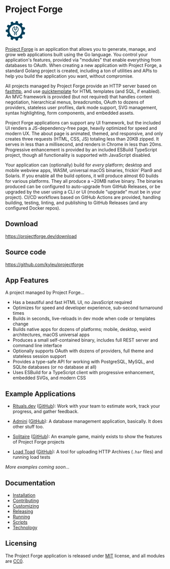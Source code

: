 # Project Forge
![app logo](./assets/favicon.png)

[Project Forge](https://projectforge.dev) is an application that allows you to generate, manage, and grow web applications built using the Go language.
You control your application's features, provided via "modules" that enable everything from databases to OAuth.
When creating a new application with Project Forge, a standard Golang project is created, including a ton of utilities and APIs to help you build the application you want, without compromise.

All projects managed by Project Forge provide an HTTP server based on [fasthttp](https://github.com/valyala/fasthttp), and use [quicktemplate](https://github.com/valyala/quicktemplate) for HTML templates (and SQL, if enabled).
An MVC framework is provided (but not required) that handles content negotiation, hierarchical menus, breadcrumbs, OAuth to dozens of providers, stateless user profiles, dark mode support, SVG management, syntax highlighting, form components, and embedded assets.

Project Forge applications can support any UI framework, but the included UI renders a JS-dependency-free page, heavily optimized for speed and modern UX.
The about page is animated, themed, and responsive, and only creates three requests (HTML, CSS, JS) totaling less than 20KB zipped.
It serves in less than a millisecond, and renders in Chrome in less than 20ms.
Progressive enhancement is provided by an included ESBuild TypeScript project, though all functionality is supported with JavaScript disabled.

Your application can (optionally) build for _every_ platform; desktop and mobile webview apps, WASM, universal macOS binaries, frickin' Plan9 and Solaris.
If you enable all the build options, it will produce almost 60 builds for various platforms. They all produce a ~20MB native binary.
The binaries produced can be configured to auto-upgrade from GitHub Releases, or be upgraded by the user using a CLI or UI (module "upgrade" must be in your project).
CI/CD workflows based on GitHub Actions are provided, handling building, testing, linting, and publishing to GitHub Releases (and any configured Docker repos).


## Download

https://projectforge.dev/download


## Source code

https://github.com/kyleu/projectforge


## App Features

A project managed by Project Forge...

- Has a beautiful and fast HTML UI, no JavaScript required
- Optimizes for speed and developer experience, sub-second turnaround times
- Builds in seconds, live-reloads in dev mode when code or templates change
- Builds native apps for dozens of platforms; mobile, desktop, weird architectures, macOS universal apps
- Produces a small self-contained binary, includes full REST server and command line interface
- Optionally supports OAuth with dozens of providers, full theme and stateless session support
- Provides a type-safe API for working with PostgreSQL, MySQL, and SQLite databases (or no database at all)
- Uses ESBuild for a TypeScript client with progressive enhancement, embedded SVGs, and modern CSS


## Example Applications

- [Rituals.dev](https://rituals.dev) ([GitHub](https://github.com/kyleu/rituals)):
Work with your team to estimate work, track your progress, and gather feedback.

- [Admini](https://admini.dev) ([GitHub](https://github.com/kyleu/admini)):
A database management application, basically. It does other stuff too.

- [Solitaire](https://solitaire.kyleu.dev) ([GitHub](https://github.com/kyleu/solitaire)):
  An example game, mainly exists to show the features of Project Forge projects

- [Load Toad](https://loadtoad.kyleu.dev) ([GitHub](https://github.com/kyleu/loadtoad)):
  A tool for uploading HTTP Archives (`.har` files) and running load tests


_More examples coming soon..._


## Documentation

- [Installation](doc/installation.md)
- [Contributing](doc/contributing.md)
- [Customizing](doc/customizing.md)
- [Releasing](doc/releasing.md)
- [Running](doc/running.md)
- [Scripts](doc/scripts.md)
- [Technology](doc/technology.md)


## Licensing

The Project Forge application is released under [MIT](LICENSE.md) license, and all modules are [CC0](https://creativecommons.org/publicdomain/zero/1.0/).
